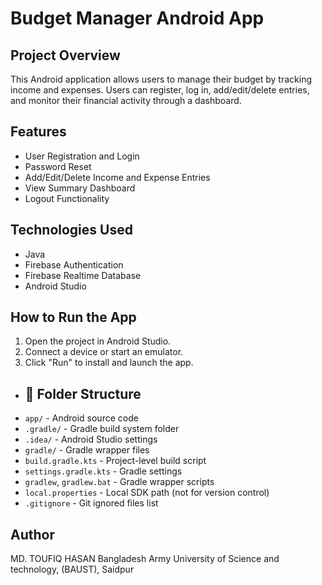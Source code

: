 # Budget Manager Android App

## Project Overview
This Android application allows users to manage their budget by tracking income and expenses. Users can register, log in, add/edit/delete entries, and monitor their financial activity through a dashboard.

## Features
- User Registration and Login
- Password Reset
- Add/Edit/Delete Income and Expense Entries
- View Summary Dashboard
- Logout Functionality

## Technologies Used
- Java
- Firebase Authentication
- Firebase Realtime Database
- Android Studio

## How to Run the App
1. Open the project in Android Studio.
2. Connect a device or start an emulator.
3. Click "Run" to install and launch the app.

- ## 📁 Folder Structure
- `app/` - Android source code    
- `.gradle/` - Gradle build system folder  
- `.idea/` - Android Studio settings  
- `gradle/` - Gradle wrapper files  
- `build.gradle.kts` - Project-level build script  
- `settings.gradle.kts` - Gradle settings  
- `gradlew`, `gradlew.bat` - Gradle wrapper scripts  
- `local.properties` - Local SDK path (not for version control)  
- `.gitignore` - Git ignored files list 


  

## Author
MD. TOUFIQ HASAN
Bangladesh Army University of Science and technology, (BAUST), Saidpur
